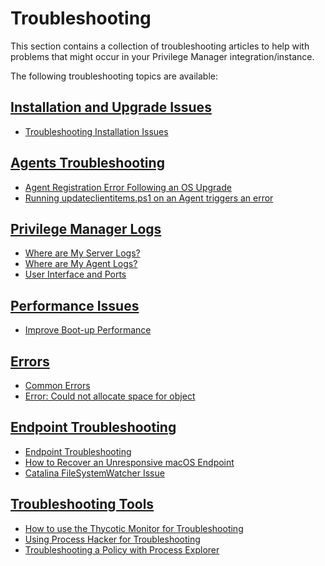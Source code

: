 [title]: # (Troubleshooting)
[tags]: # (help, overview)
[priority]: # (10000)
# Troubleshooting

This section contains a collection of troubleshooting articles to help with problems that might occur in your Privilege Manager integration/instance.

The following troubleshooting topics are available:

## [Installation and Upgrade Issues](install-upgrades/index.md)

* [Troubleshooting Installation Issues](install-upgrade/ts-install.md)

## [Agents Troubleshooting](agents/index.md)

* [Agent Registration Error Following an OS Upgrade](agents/agent-not-registering.md)
* [Running updateclientitems.ps1 on an Agent triggers an error](agents/agent-ps1-update.md)

## [Privilege Manager Logs](logs/index.md)

* [Where are My Server Logs?](logs/ts-server-logs.md)
* [Where are My Agent Logs?](logs/ts-agent-logs.md)
* [User Interface and Ports](logs/ts-ui.md)

## [Performance Issues](performance/index.md)

* [Improve Boot-up Performance](performance/boot-up.md)

## [Errors](errors/index.md)

* [Common Errors](errors/ts-common.md)
* [Error: Could not allocate space for object](errors/error-allocation.md)

## [Endpoint Troubleshooting](endpoint/index.md)

* [Endpoint Troubleshooting](endpoint/endpoint-issues.md)
* [How to Recover an Unresponsive macOS Endpoint](endpoint/recover-unresponsive-macOS-endpoint.md)
* [Catalina FileSystemWatcher Issue](endpoint/filesystemwatcher.md)

## [Troubleshooting Tools](tools/index.md)

* [How to use the Thycotic Monitor for Troubleshooting](tools/thycotic-monitor.md)
* [Using Process Hacker for Troubleshooting](tools/process-hacker.md)
* [Troubleshooting a Policy with Process Explorer](tools/process-explorer.md)
